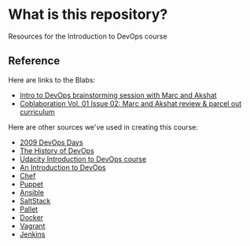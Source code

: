 # What is this repository?
Resources for the Introduction to DevOps course

## Reference
Here are links to the Blabs:
* [Intro to DevOps brainstorming session with Marc and Akshat](https://blab.im/74a2c918a8b94b22a63682c7211209fd)
* [Coblaboration Vol. 01 Issue 02: Marc and Akshat review & parcel out curriculum](https://blab.im/e54f442f2682481392a722440fb2eda5)

Here are other sources we've used in creating this course:
* [2009 DevOps Days](http://www.devopsdays.org/events/2009-ghent/)
* [The History of DevOps](http://itrevolution.com/the-history-of-devops/)
* [Udacity Introduction to DevOps course](https://www.udacity.com/course/intro-to-devops--ud611)
* [An Introduction to DevOps](http://devops.com/2014/04/02/introductiontodevops)
* [Chef](https://learn.chef.io/)
* [Puppet](https://learn.puppetlabs.com/category/self-paced-training)
* [Ansible](http://www.ansible.com/resources)
* [SaltStack](https://docs.saltstack.com/en/latest/)
* [Pallet](http://palletops.com/pallet/doc/)
* [Docker](https://training.docker.com/self-paced-training)
* [Vagrant](https://docs.vagrantup.com/v2/)
* [Jenkins](https://jenkins-ci.org/)
